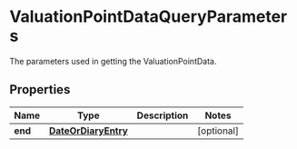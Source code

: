 

# ValuationPointDataQueryParameters

The parameters used in getting the ValuationPointData.

## Properties

| Name | Type | Description | Notes |
|------------ | ------------- | ------------- | -------------|
|**end** | [**DateOrDiaryEntry**](DateOrDiaryEntry.md) |  |  [optional] |




